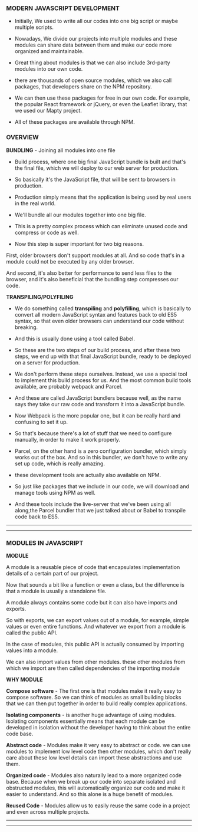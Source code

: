 ### MODERN JAVASCRIPT DEVELOPMENT

- Initially, We used to write all our codes into one big script or maybe multiple scripts.

- Nowadays, We divide our projects into multiple modules and these modules can share data between them and make our code more organized and maintainable.

- Great thing about modules is that we can also include 3rd-party modules into our own code.

- there are thousands of open source modules, which we also call packages, that developers share on the NPM repository.

- We can then use these packages for free in our own code. For example, the popular React framework or jQuery, or even the Leaflet library, that we used our Mapty project.

- All of these packages are available through NPM.

### OVERVIEW

**BUNDLING** - Joining all modules into one file

- Build process, where one big final JavaScript bundle is built and that's the final file, which we will deploy to our web server for production.

- So basically it's the JavaScript file, that will be sent to browsers in production.

- Production simply means that the application is being used by real users in the real world.

- We'll bundle all our modules together into one big file.

- This is a pretty complex process which can eliminate unused code and compress or code as well.

- Now this step is super important for two big reasons.

First, older browsers don't support modules at all. And so code that's in a module could not be executed by any older browser.

And second, it's also better for performance to send less files to the browser, and it's also beneficial that the bundling step compresses our code.

**TRANSPILING/POLYFILING**

- We do something called **transpiling** and **polyfilling**, which is basically to convert all modern JavaScript syntax and features back to old ES5 syntax, so that even older browsers can understand our code without breaking.

- And this is usually done using a tool called Babel.

- So these are the two steps of our build process, and after these two steps, we end up with that final JavaScript bundle, ready to be deployed on a server for production.

- We don't perform these steps ourselves. Instead, we use a special tool to implement this build process for us. And the most common build tools available, are probably webpack and Parcel.

- And these are called JavaScript bundlers because well, as the name says they take our raw code and transform it into a JavaScript bundle.

- Now Webpack is the more popular one, but it can be really hard and confusing to set it up.

- So that's because there's a lot of stuff that we need to configure manually, in order to make it work properly.

- Parcel, on the other hand is a zero configuration bundler, which simply works out of the box. And so in this bundler, we don't have to write any set up code, which is really amazing.

- these development tools are actually also available on NPM.

- So just like packages that we include in our code, we will download and manage tools using NPM as well.

- And these tools include the live-server that we've been using all along,the Parcel bundler that we just talked about or Babel to transpile code back to ES5.

---

---

### MODULES IN JAVASCRIPT

**MODULE**

A module is a reusable piece of code that encapsulates implementation details of a certain part of our project.

Now that sounds a bit like a function or even a class, but the difference is that a module is usually a standalone file.

A module always contains some code but it can also have imports and exports.

So with exports, we can export values out of a module, for example, simple values or even entire functions. And whatever we export from a module is called the public API.

In the case of modules, this public API is actually consumed by importing values into a module.

We can also import values from other modules. these other modules from which we import are then called dependencies of the importing module

**WHY MODULE**

**Compose software** - The first one is that modules make it really easy to compose software. So we can think of modules as small building blocks that we can then put together in order to build really complex applications.

**Isolating components** - is another huge advantage of using modules. Isolating components essentially means that each module can be developed in isolation without the developer having to think about the entire code base.

**Abstract code** - Modules make it very easy to abstract or code. we can use modules to implement low level code then other modules, which don't really care about these low level details can import these abstractions and use them.

**Organized code** - Modules also naturally lead to a more organized code base. Because when we break up our code into separate isolated and obstructed modules, this will automatically organize our code and make it easier to understand. And so this alone is a huge benefit of modules.

**Reused Code** - Modules allow us to easily reuse the same code in a project and even across multiple projects.

---

---
